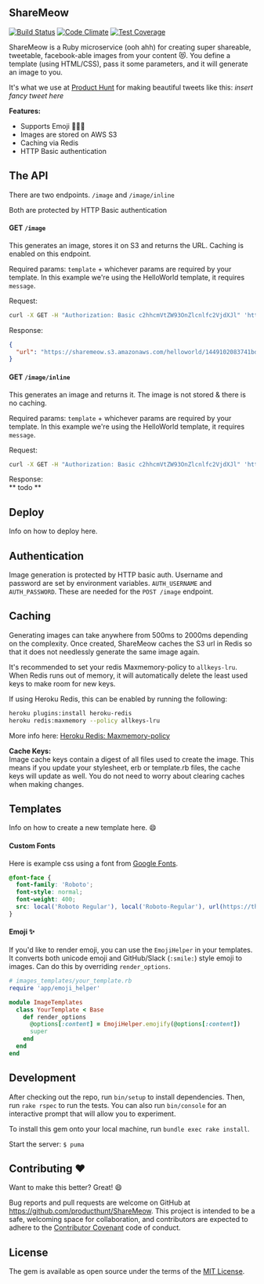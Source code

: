 ## ShareMeow
[![Build
Status](https://travis-ci.org/producthunt/ShareMeow.svg?branch=master)](https://travis-ci.org/producthunt/ShareMeow)
[![Code
Climate](https://codeclimate.com/github/producthunt/ShareMeow/badges/gpa.svg)](https://codeclimate.com/github/producthunt/ShareMeow)
[![Test
Coverage](https://codeclimate.com/github/producthunt/ShareMeow/badges/coverage.svg)](https://codeclimate.com/github/producthunt/ShareMeow/coverage)

ShareMeow is a Ruby microservice (ooh ahh) for creating super shareable, tweetable,
facebook-able images from your content :heart_eyes_cat:. You define a template (using HTML/CSS),
pass it some parameters, and it will generate an image to you.

It's what we use at [Product Hunt](https://www.producthunt.com) for making beautiful tweets like this:
*insert fancy tweet here*

**Features:**
- Supports Emoji :100::heart_eyes_cat::sparkles:
- Images are stored on AWS S3
- Caching via Redis
- HTTP Basic authentication

## The API
There are two endpoints. `/image` and `/image/inline`

Both are protected by HTTP Basic authentication

#### GET `/image`
This generates an image, stores it on S3 and returns the URL. Caching is enabled on this endpoint.

Required params: `template` + whichever params are required by your template. In this example we're using the HelloWorld template, it requires `message`.

Request:
```bash
curl -X GET -H "Authorization: Basic c2hhcmVtZW93OnZlcnlfc2VjdXJl" 'http://localhost:3000/image?template=HelloWorld&message=Hi!'
```

Response:
```json
{
  "url": "https://sharemeow.s3.amazonaws.com/helloworld/1449102083741bdaa0.jpg"
}
```

#### GET `/image/inline`
This generates an image and returns it. The image is not stored & there is no caching.

Required params: `template` + whichever params are required by your template. In this example we're using the HelloWorld template, it requires `message`.

Request:
```bash
curl -X GET -H "Authorization: Basic c2hhcmVtZW93OnZlcnlfc2VjdXJl" 'http://localhost:3000/image/inline?template=HelloWorld&message=Hi!'
```

Response:  
** todo **

## Deploy
Info on how to deploy here.

## Authentication
Image generation is protected by HTTP basic auth. Username and password are set by environment variables. `AUTH_USERNAME` and `AUTH_PASSWORD`. These are needed for the `POST /image` endpoint.

## Caching
Generating images can take anywhere from 500ms to 2000ms depending on the complexity. Once created, ShareMeow caches the S3 url in Redis so that it does not needlessly generate the same image again.

It's recommended to set your redis Maxmemory-policy to `allkeys-lru`. When Redis runs out of memory, it will automatically delete the least used keys to make room for new keys.

If using Heroku Redis, this can be enabled by running the following:

```Bash
heroku plugins:install heroku-redis
heroku redis:maxmemory --policy allkeys-lru
```

More info here: [Heroku Redis: Maxmemory-policy](https://devcenter.heroku.com/articles/heroku-redis#maxmemory-policy)

**Cache Keys:**   
Image cache keys contain a digest of all files used to create the image. This means if you update your stylesheet, erb or template.rb files, the cache keys will update as well. You do not need to worry about clearing caches when making changes.

## Templates
Info on how to create a new template here. :smile:

#### Custom Fonts
Here is example css using a font from [Google Fonts](https://www.google.com/fonts).

```css
@font-face {
  font-family: 'Roboto';
  font-style: normal;
  font-weight: 400;
  src: local('Roboto Regular'), local('Roboto-Regular'), url(https://themes.googleusercontent.com/static/fonts/roboto/v10/2UX7WLTfW3W8TclTUvlFyQ.woff) format('woff');
}
```

#### Emoji :sparkles:
If you'd like to render emoji, you can use the `EmojiHelper` in your templates. It converts both  unicode emoji and GitHub/Slack (`:smile:`) style emoji to images. Can do this by overriding `render_options`.

```Ruby
# images_templates/your_template.rb
require 'app/emoji_helper'

module ImageTemplates
  class YourTemplate < Base
    def render_options
      @options[:content] = EmojiHelper.emojify(@options[:content])
      super
    end
  end
end
```

## Development

After checking out the repo, run `bin/setup` to install dependencies. Then, run `rake rspec` to run the tests. You can also run `bin/console` for an interactive prompt that will allow you to experiment.

To install this gem onto your local machine, run `bundle exec rake install`.

Start the server:
`$ puma`

## Contributing :heart:

Want to make this better? Great! :smile:

Bug reports and pull requests are welcome on GitHub at https://github.com/producthunt/ShareMeow. This project is intended to be a safe, welcoming space for collaboration, and contributors are expected to adhere to the [Contributor Covenant](http://contributor-covenant.org) code of conduct.


## License

The gem is available as open source under the terms of the [MIT License](http://opensource.org/licenses/MIT).
